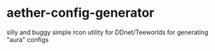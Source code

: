# aether-config-generator
silly and buggy simple rcon utility for DDnet/Teeworlds for generating "aura" configs
